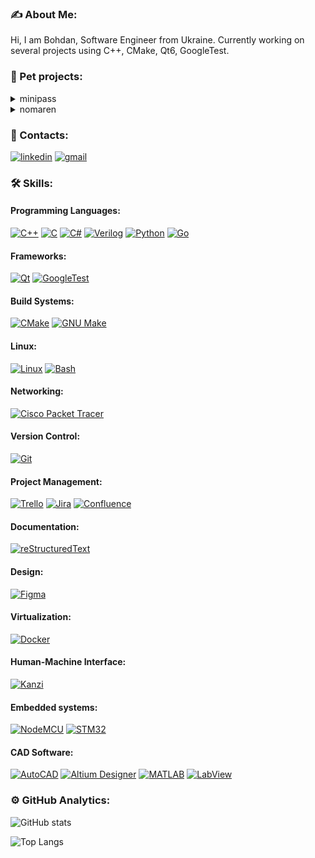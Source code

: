 ﻿<h3>✍️ About Me:</h3>
<p>Hi, I am Bohdan, Software Engineer from Ukraine. Currently working on several projects using C++, CMake, Qt6, GoogleTest.</p>

<h3>💼 Pet projects:</h3>
<details>
<summary>minipass</summary>
<p><b>Description</b>: A minimalistic password generator featuring customizable settings.</p>
<p><b>Stack</b>: C++, Qt6, CMake, GoogleTest</p>
<p><a href="https://github.com/callmebohdan/minipass">minipass</a></p>
</details>

<details>
<summary>nomaren</summary>
<p><b>Description</b>: A cross-platform media player capable of handling music, pictures, videos, and text.</p>
<p><b>Stack</b>: C++, Qt6, CMake</p>
<p><a href="https://github.com/callmebohdan/nomaren">nomaren</a></p>
</details>

<h3>🔗 Contacts:</h3>
<a href="https://linkedin.com/in/bohdan-ponomarenko"><img src="https://img.shields.io/badge/linkedin-blue.svg?style=for-the-badge&logo=linkedin&logoColor=white" alt="linkedin"/></a>
<a href="mailto:bohdan.ponomarenko.work@gmail.com"><img src="https://img.shields.io/badge/gmail-red.svg?style=for-the-badge&logo=gmail&logoColor=white" alt="gmail"/></a>

<h3>🛠 Skills:</h3>
<h4>Programming Languages:</h4>
<a href="https://en.cppreference.com/w/cpp"><img src="https://img.shields.io/badge/cplusplus-blue.svg?style=for-the-badge&logo=cplusplus&logoColor=white" alt="C++"/></a>
<a href="https://en.cppreference.com/w/c"><img src="https://img.shields.io/badge/C-blue.svg?style=for-the-badge&logo=c&logoColor=white" alt="C"/></a>
<a href="https://dotnet.microsoft.com/en-us/languages/csharp"><img src="https://img.shields.io/badge/dotnet-blue.svg?style=for-the-badge&logo=dotnet&logoColor=purple" alt="C#"/></a>
<a href="https://standards.ieee.org/ieee/1364/3641"><img src="https://img.shields.io/badge/verilog-blue.svg?style=for-the-badge&logo=verilog&logoColor=green" alt="Verilog"/></a>
<a href="https://www.python.org"><img src="https://img.shields.io/badge/python-blue.svg?style=for-the-badge&logo=python&logoColor=yellow" alt="Python"/></a>
<a href="https://go.dev"><img src="https://img.shields.io/badge/golang-blue.svg?style=for-the-badge&logo=golang&logoColor=green" alt="Go"/></a>

<h4>Frameworks:</h4>
<a href="https://www.qt.io"><img src="https://img.shields.io/badge/qt-blue.svg?style=for-the-badge&logo=qt&logoColor=green" alt="Qt"/></a>
<a href="https://github.com/google/googletest"><img src="https://img.shields.io/badge/googletest-blue.svg?style=for-the-badge&logo=google&logoColor=white" alt="GoogleTest"/></a>

<h4>Build Systems:</h4>
<a href="https://cmake.org"><img src="https://img.shields.io/badge/cmake-blue.svg?style=for-the-badge&logo=cmake&logoColor=red" alt="CMake"/></a>
<a href="https://www.gnu.org/software/make/manual/html_node/index.html"><img src="https://img.shields.io/badge/make-blue.svg?style=for-the-badge&logo=make&logoColor=green" alt="GNU Make"/></a>

<h4>Linux:</h4>
<a href="https://www.linux.org"><img src="https://img.shields.io/badge/linux-blue.svg?style=for-the-badge&logo=linux&logoColor=green" alt="Linux"/></a>
<a href="https://www.gnu.org/software/bash"><img src="https://img.shields.io/badge/bash-blue.svg?style=for-the-badge&logo=gnubash&logoColor=grey" alt="Bash"/></a>

<h4>Networking:</h4>
<a href="https://www.netacad.com/courses/packet-tracer"><img src="https://img.shields.io/badge/cisco-blue.svg?style=for-the-badge&logo=cisco&logoColor=green" alt="Cisco Packet Tracer"/></a>

<h4>Version Control:</h4>
<a href="https://git-scm.com/docs"><img src="https://img.shields.io/badge/git-blue.svg?style=for-the-badge&logo=git&logoColor=red" alt="Git"/></a>

<h4>Project Management:</h4>
<a href="https://trello.com"><img src="https://img.shields.io/badge/trello-white.svg?style=for-the-badge&logo=trello&logoColor=blue" alt="Trello"/></a>
<a href="https://www.atlassian.com/software/jira"><img src="https://img.shields.io/badge/jira-white.svg?style=for-the-badge&logo=jira&logoColor=blue" alt="Jira"/></a>
<a href="https://www.atlassian.com/software/confluence"><img src="https://img.shields.io/badge/confluence-white.svg?style=for-the-badge&logo=confluence&logoColor=blue" alt="Confluence"/></a>

<h4>Documentation:</h4>
<a href="https://docutils.sourceforge.io/rst.html"> <img src="https://img.shields.io/badge/reStructuredText-blue.svg?style=for-the-badge&logo=reStructuredText&logoColor=green" alt="reStructuredText"/></a>

<h4>Design:</h4>
<a href="https://www.figma.com/"><img src="https://img.shields.io/badge/figma-blue.svg?style=for-the-badge&logo=figma&logoColor=orange" alt="Figma"/></a>

<h4>Virtualization:</h4>
<a href="https://www.docker.com"><img src="https://img.shields.io/badge/docker-white.svg?style=for-the-badge&logo=docker&logoColor=blue" alt="Docker"/></a>

<h4>Human-Machine Interface:</h4>
<a href="https://rightware.com/product/kanzi-studio"><img src="https://img.shields.io/badge/Kanzi-blue.svg?style=for-the-badge&logo=Kanzi&logoColor=green" alt="Kanzi"/></a>

<h4>Embedded systems:</h4>
<a href="https://www.nodemcu.com/index_en.html"><img src="https://img.shields.io/badge/NodeMCU-blue.svg?style=for-the-badge&logo=NodeMCU&logoColor=green" alt="NodeMCU"/></a>
<a href="https://www.st.com/en/microcontrollers-microprocessors/stm32-32-bit-arm-cortex-mcus.html"><img src="https://img.shields.io/badge/stm32-blue.svg?style=for-the-badge&logo=stmicroelectronics&logoColor=white" alt="STM32"/></a>

<h4>CAD Software:</h4>
<a href="https://www.autodesk.com/products/autocad/overview"><img src="https://img.shields.io/badge/autocad-blue.svg?style=for-the-badge&logo=autocad&logoColor=green" alt="AutoCAD"/></a>
<a href="https://www.altium.com/altium-designer"><img src="https://img.shields.io/badge/altiumdesigner-blue.svg?style=for-the-badge&logo=altiumdesigner&logoColor=gold" alt="Altium Designer"/></a>
<a href="https://www.mathworks.com"><img src="https://img.shields.io/badge/matlab-blue.svg?style=for-the-badge&logo=matlab&logoColor=green" alt="MATLAB"/></a>
<a href="https://www.ni.com/en/shop/labview.html"><img src="https://img.shields.io/badge/labview-blue.svg?style=for-the-badge&logo=labview&logoColor=green" alt="LabView"/></a>

<h3>⚙️ GitHub Analytics:</h3>

![GitHub stats](https://github-readme-stats.vercel.app/api?username=callmebohdan&show_icons=true&theme=algolia&include_all_commits=true&count_private=true&&hide=issues,contribs,stars)

![Top Langs](https://github-readme-stats.vercel.app/api/top-langs/?username=callmebohdan&layout=compact&langs_count=8&theme=algolia)